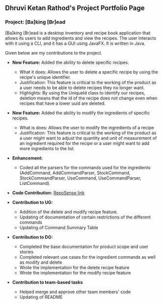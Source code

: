 ## Dhruvi Ketan Rathod's Project Portfolio Page

### Project: [Ba]king [Br]ead

[Ba]king [Br]ead is a desktop inventory and recipe book application that allows its users to add ingredients and view the
recipes. The user interacts with it using a CLI, and it has a GUI using JavaFX. It is written in Java.

Given below are my contributions to the project.

* **New Feature:** Added the ability to delete specific recipes.
    * What it does: Allows the user to delete a specific recipe by using the recipe's unique identifier.
    * Justification: This feature is critical to the working of the product as a user needs to be able to delete recipes 
      they no longer want.
    * Highlights: By using the UniqueId class to identify our recipes, deletion means that the id of the recipe does not 
      change even when recipes that have a lower uuid are deleted.
* **New Feature:** Added the ability to modify the ingredients of specific recipes.
  * What is does: Allows the user to modify the ingredients of a recipe 
  * Justification: This feature is critical to the working of the product as a user might want to adjust the quantity 
    and unit of measurement of an ingredient required for the recipe or a user might want to add more ingredients to the
    list.
* **Enhancement:** 
  * Coded all the parsers for the commands used for the ingredients (AddCommand, AddCommandParser, StockCommand, 
    StockCommandParser, UseCommand, UseCommandParser, ListCommand).

* **Code Contribution:** [RepoSense link](https://nus-cs2103-ay2324s1.github.io/tp-dashboard/?search=dhruvir29&breakdown=false&sort=groupTitle%20dsc&sortWithin=title&since=2023-09-22&timeframe=commit&mergegroup=&groupSelect=groupByRepos)

* **Contribution to UG:**
    - Addition of the delete and modify recipe feature.
    - Updating of documentation of certain restrictions of the different commands
    - Updating of Command Summary Table

* **Contribution to DG:**
    - Completed the base documentation for product scope and user stories
    - Completed relevant use cases for the ingredient commands as well as modify and delete
    - Wrote the implementation for the delete recipe feature
    - Wrote the implementation for the modify recipe feature

* **Contribution to team-based tasks**
    - Helped merge and approve other team members' code
    - Updating of README
